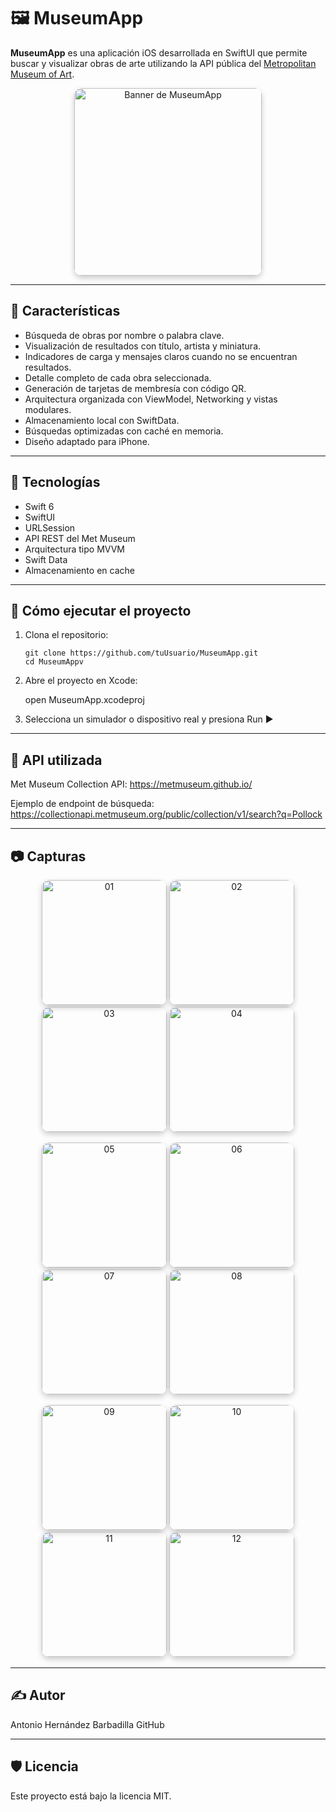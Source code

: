 # 🖼️ MuseumApp

**MuseumApp** es una aplicación iOS desarrollada en SwiftUI que permite buscar y visualizar obras de arte utilizando la API pública del [Metropolitan Museum of Art](https://metmuseum.github.io/).

<p align="center">
  <img src="imgMuseum/image.png" width="300" style="border-radius: 12px; box-shadow: 0 4px 10px rgba(0,0,0,0.2);" alt="Banner de MuseumApp">
</p>

---

## 🚀 Características

- Búsqueda de obras por nombre o palabra clave.
- Visualización de resultados con título, artista y miniatura.
- Indicadores de carga y mensajes claros cuando no se encuentran resultados.
- Detalle completo de cada obra seleccionada.
- Generación de tarjetas de membresía con código QR.
- Arquitectura organizada con ViewModel, Networking y vistas modulares.
- Almacenamiento local con SwiftData.
- Búsquedas optimizadas con caché en memoria.
- Diseño adaptado para iPhone.

---

## 🧰 Tecnologías

- Swift 6
- SwiftUI
- URLSession
- API REST del Met Museum
- Arquitectura tipo MVVM
- Swift Data
- Almacenamiento en cache

---

## 🔧 Cómo ejecutar el proyecto

1. Clona el repositorio:

   ```
   git clone https://github.com/tuUsuario/MuseumApp.git
   cd MuseumAppv
   ```
   
2. Abre el proyecto en Xcode:

   open MuseumApp.xcodeproj
   
3. Selecciona un simulador o dispositivo real y presiona Run ▶️

---

## 📡 API utilizada

Met Museum Collection API:
https://metmuseum.github.io/

Ejemplo de endpoint de búsqueda:
https://collectionapi.metmuseum.org/public/collection/v1/search?q=Pollock

---

## 📷 Capturas

<p align="center">
  <img src="imgMuseum/01.PNG" width="200" style="border-radius: 12px; box-shadow: 0 4px 10px rgba(0,0,0,0.2);" alt="01"/>
  <img src="imgMuseum/02.PNG" width="200" style="border-radius: 12px; box-shadow: 0 4px 10px rgba(0,0,0,0.2);" alt="02"/>
  <img src="imgMuseum/03.PNG" width="200" style="border-radius: 12px; box-shadow: 0 4px 10px rgba(0,0,0,0.2);" alt="03"/>
  <img src="imgMuseum/04.PNG" width="200" style="border-radius: 12px; box-shadow: 0 4px 10px rgba(0,0,0,0.2);" alt="04"/>
</p>
<p align="center">
  <img src="imgMuseum/05.PNG" width="200" style="border-radius: 12px; box-shadow: 0 4px 10px rgba(0,0,0,0.2);" alt="05"/>
  <img src="imgMuseum/06.PNG" width="200" style="border-radius: 12px; box-shadow: 0 4px 10px rgba(0,0,0,0.2);" alt="06"/>
  <img src="imgMuseum/07.PNG" width="200" style="border-radius: 12px; box-shadow: 0 4px 10px rgba(0,0,0,0.2);" alt="07"/>
  <img src="imgMuseum/08.PNG" width="200" style="border-radius: 12px; box-shadow: 0 4px 10px rgba(0,0,0,0.2);" alt="08"/>
</p>
<p align="center">
  <img src="imgMuseum/09.PNG" width="200" style="border-radius: 12px; box-shadow: 0 4px 10px rgba(0,0,0,0.2);" alt="09"/>
  <img src="imgMuseum/10.PNG" width="200" style="border-radius: 12px; box-shadow: 0 4px 10px rgba(0,0,0,0.2);" alt="10"/>
  <img src="imgMuseum/11.PNG" width="200" style="border-radius: 12px; box-shadow: 0 4px 10px rgba(0,0,0,0.2);" alt="11"/>
  <img src="imgMuseum/12.PNG" width="200" style="border-radius: 12px; box-shadow: 0 4px 10px rgba(0,0,0,0.2);" alt="12"/>
</p>

---

## ✍️ Autor

Antonio Hernández Barbadilla
GitHub

---

## 🛡️ Licencia

Este proyecto está bajo la licencia MIT.
